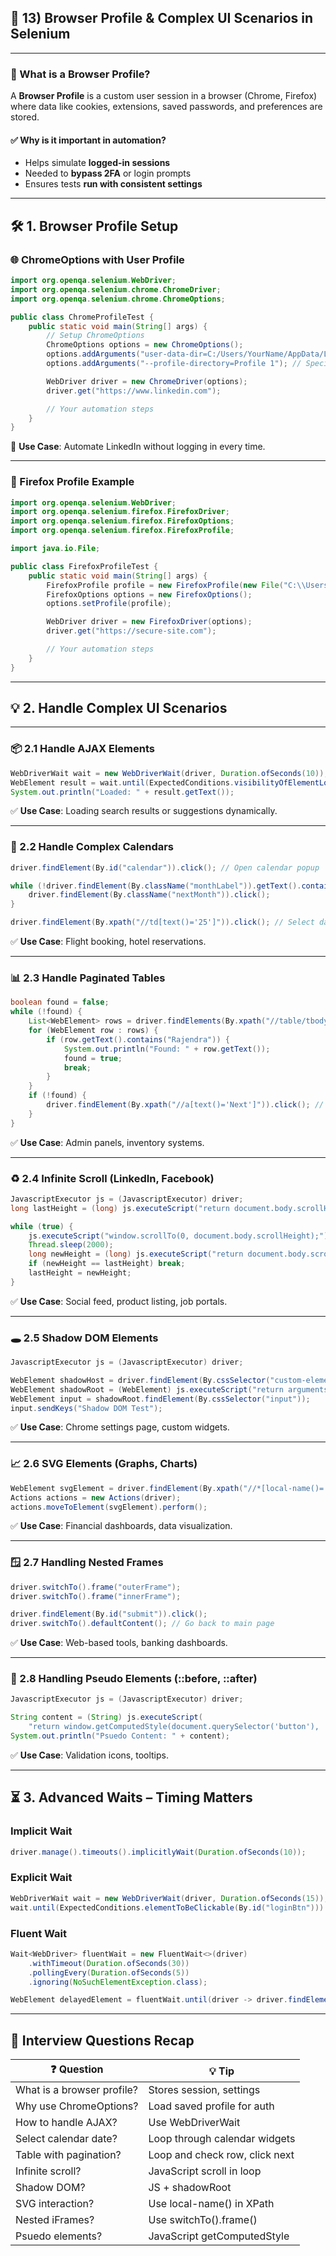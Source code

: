 ## 🤖 13) Browser Profile & Complex UI Scenarios in Selenium

---

### 🔐 What is a Browser Profile?

A **Browser Profile** is a custom user session in a browser (Chrome, Firefox) where data like cookies, extensions, saved passwords, and preferences are stored.

#### ✅ Why is it important in automation?

* Helps simulate **logged-in sessions**
* Needed to **bypass 2FA** or login prompts
* Ensures tests **run with consistent settings**

---

## 🛠️ 1. **Browser Profile Setup**

### 🌐 ChromeOptions with User Profile

```java
import org.openqa.selenium.WebDriver;
import org.openqa.selenium.chrome.ChromeDriver;
import org.openqa.selenium.chrome.ChromeOptions;

public class ChromeProfileTest {
    public static void main(String[] args) {
        // Setup ChromeOptions
        ChromeOptions options = new ChromeOptions();
        options.addArguments("user-data-dir=C:/Users/YourName/AppData/Local/Google/Chrome/User Data");
        options.addArguments("--profile-directory=Profile 1"); // Specific profile name

        WebDriver driver = new ChromeDriver(options);
        driver.get("https://www.linkedin.com");

        // Your automation steps
    }
}
```

🔐 **Use Case**: Automate LinkedIn without logging in every time.

---

### 🥊 Firefox Profile Example

```java
import org.openqa.selenium.WebDriver;
import org.openqa.selenium.firefox.FirefoxDriver;
import org.openqa.selenium.firefox.FirefoxOptions;
import org.openqa.selenium.firefox.FirefoxProfile;

import java.io.File;

public class FirefoxProfileTest {
    public static void main(String[] args) {
        FirefoxProfile profile = new FirefoxProfile(new File("C:\\Users\\YourName\\AppData\\Roaming\\Mozilla\\Firefox\\Profiles\\abc.default"));
        FirefoxOptions options = new FirefoxOptions();
        options.setProfile(profile);

        WebDriver driver = new FirefoxDriver(options);
        driver.get("https://secure-site.com");

        // Your automation steps
    }
}
```

---

## 💡 2. Handle Complex UI Scenarios

---

### 📦 2.1 Handle AJAX Elements

```java
WebDriverWait wait = new WebDriverWait(driver, Duration.ofSeconds(10));
WebElement result = wait.until(ExpectedConditions.visibilityOfElementLocated(By.id("ajaxResult")));
System.out.println("Loaded: " + result.getText());
```

✅ **Use Case**: Loading search results or suggestions dynamically.

---

### 📅 2.2 Handle Complex Calendars

```java
driver.findElement(By.id("calendar")).click(); // Open calendar popup

while (!driver.findElement(By.className("monthLabel")).getText().contains("December")) {
    driver.findElement(By.className("nextMonth")).click();
}

driver.findElement(By.xpath("//td[text()='25']")).click(); // Select date
```

✅ **Use Case**: Flight booking, hotel reservations.

---

### 📊 2.3 Handle Paginated Tables

```java
boolean found = false;
while (!found) {
    List<WebElement> rows = driver.findElements(By.xpath("//table/tbody/tr"));
    for (WebElement row : rows) {
        if (row.getText().contains("Rajendra")) {
            System.out.println("Found: " + row.getText());
            found = true;
            break;
        }
    }
    if (!found) {
        driver.findElement(By.xpath("//a[text()='Next']")).click(); // Move to next page
    }
}
```

✅ **Use Case**: Admin panels, inventory systems.

---

### ♻️ 2.4 Infinite Scroll (LinkedIn, Facebook)

```java
JavascriptExecutor js = (JavascriptExecutor) driver;
long lastHeight = (long) js.executeScript("return document.body.scrollHeight");

while (true) {
    js.executeScript("window.scrollTo(0, document.body.scrollHeight);");
    Thread.sleep(2000);
    long newHeight = (long) js.executeScript("return document.body.scrollHeight");
    if (newHeight == lastHeight) break;
    lastHeight = newHeight;
}
```

✅ **Use Case**: Social feed, product listing, job portals.

---

### 🕳️ 2.5 Shadow DOM Elements

```java
JavascriptExecutor js = (JavascriptExecutor) driver;

WebElement shadowHost = driver.findElement(By.cssSelector("custom-element"));
WebElement shadowRoot = (WebElement) js.executeScript("return arguments[0].shadowRoot", shadowHost);
WebElement input = shadowRoot.findElement(By.cssSelector("input"));
input.sendKeys("Shadow DOM Test");
```

✅ **Use Case**: Chrome settings page, custom widgets.

---

### 📈 2.6 SVG Elements (Graphs, Charts)

```java
WebElement svgElement = driver.findElement(By.xpath("//*[local-name()='svg']//*[name()='circle']"));
Actions actions = new Actions(driver);
actions.moveToElement(svgElement).perform();
```

✅ **Use Case**: Financial dashboards, data visualization.

---

### 🪟 2.7 Handling Nested Frames

```java
driver.switchTo().frame("outerFrame");
driver.switchTo().frame("innerFrame");

driver.findElement(By.id("submit")).click();
driver.switchTo().defaultContent(); // Go back to main page
```

✅ **Use Case**: Web-based tools, banking dashboards.

---

### 🎨 2.8 Handling Pseudo Elements (::before, ::after)

```java
JavascriptExecutor js = (JavascriptExecutor) driver;

String content = (String) js.executeScript(
    "return window.getComputedStyle(document.querySelector('button'), '::before').getPropertyValue('content')");
System.out.println("Psuedo Content: " + content);
```

✅ **Use Case**: Validation icons, tooltips.

---

## ⏳ 3. Advanced Waits – Timing Matters

### Implicit Wait

```java
driver.manage().timeouts().implicitlyWait(Duration.ofSeconds(10));
```

### Explicit Wait

```java
WebDriverWait wait = new WebDriverWait(driver, Duration.ofSeconds(15));
wait.until(ExpectedConditions.elementToBeClickable(By.id("loginBtn"))).click();
```

### Fluent Wait

```java
Wait<WebDriver> fluentWait = new FluentWait<>(driver)
    .withTimeout(Duration.ofSeconds(30))
    .pollingEvery(Duration.ofSeconds(5))
    .ignoring(NoSuchElementException.class);

WebElement delayedElement = fluentWait.until(driver -> driver.findElement(By.id("delayed")));
```

---

## 🎤 Interview Questions Recap

| ❓ Question                 | 💡 Tip                         |
| -------------------------- | ------------------------------ |
| What is a browser profile? | Stores session, settings       |
| Why use ChromeOptions?     | Load saved profile for auth    |
| How to handle AJAX?        | Use WebDriverWait              |
| Select calendar date?      | Loop through calendar widgets  |
| Table with pagination?     | Loop and check row, click next |
| Infinite scroll?           | JavaScript scroll in loop      |
| Shadow DOM?                | JS + shadowRoot                |
| SVG interaction?           | Use local-name() in XPath      |
| Nested iFrames?            | Use switchTo().frame()         |
| Psuedo elements?           | JavaScript getComputedStyle    |

